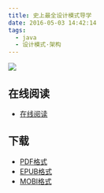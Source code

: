 ```yaml
---
title: 史上最全设计模式导学
date: 2016-05-03 14:42:14
tags:
  - java
  - 设计模式·架构
---
```


![](https://ek8whxe.cloudimg.io/s/width/226/https://www.gitbook.com/cover/book/quanke/design-pattern-java.jpg)

<!--more-->

## 在线阅读 ##

+ [在线阅读](https://www.gitbook.com/book/quanke/design-pattern-java/details)

## 下载 ##

+ [PDF格式](https://www.gitbook.com/download/pdf/book/quanke/design-pattern-java)
+ [EPUB格式](https://www.gitbook.com/download/epub/book/quanke/design-pattern-java)
+ [MOBI格式](https://www.gitbook.com/download/mobi/book/quanke/design-pattern-java)
